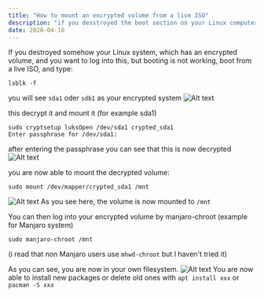 ```yaml
---
title: "How to mount an encrypted volume from a live ISO"
description: "if you desstroyed the boot section on your Linux computer and you want to access your data, you will need to encrypt the volume from a live ISO"
date: 2020-04-10
---
```


If you destroyed somehow your Linux system, which has an encrypted volume, and you want to log into this, but booting is not working, boot from a live ISO, and type: 
```shell
lsblk -f
``` 
you will see `sda1` oder `sdb1` as your encrypted system
![Alt text](/img/encrypted.png "encrypted")

this decrypt it and mount it (for example sda1)
```shell
sudo cryptsetup luksOpen /dev/sda1 crypted_sda1
Enter passphrase for /dev/sda1:
``` 

after entering the passphrase you can see that this is now decrypted
![Alt text](/img/decrypted.png "decrypted")

you are now able to mount the decrypted volume:
```shell
sudo mount /dev/mapper/crypted_sda1 /mnt
```
![Alt text](/img/mounted.png "mounted")
As you see here, the volume is now mounted to `/mnt`

You can then log into your encrypted volume by manjaro-chroot (example for Manjaro system)
```shell
sudo manjaro-chroot /mnt
```
(i read that non Manjaro users use `mhwd-chroot` but I haven't tried it)

As you can see, you are now in your own filesystem.
![Alt text](/img/chroot.png "chroot")
You are now able to install new packages or delete old ones with `apt install xxx` or `pacman -S xxx`
